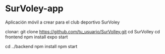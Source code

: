 # SurVoley-app
Aplicación móvil a crear para el club deportivo SurVoley 

clonar:
git clone https://github.com/tu_usuario/SurVolley.git
cd SurVolley
cd frontend
npm install
expo start

cd ../backend
npm install
npm start
